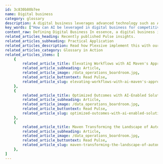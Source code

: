 ```yaml
---
id: 3c830b80b7ee
name: Digital business
category: glossary
description: A digital business leverages advanced technology such as AI and IoT to revolutionize business models, enhance customer experiences, and foster innovative growth through data-driven insights and agility.
key_words: ["How can AI be leveraged in digital business for competitive advantage?", "What role does digital engineering play in transforming customer journeys?", "How to build an effective digital strategy for modern IT environments?", "What are the benefits of embracing a digital business model?", "How does IoT contribute to the transformation of digital business products?", "How do interactive systems improve customer experience in digital business?", "What is the importance of data science in the digital business narrative?", "How does digital technology reinvent business models and customer experiences?", "What types of business benefits can be realized from a digital business approach?", "How can businesses use big data to frame new digital business models?"]
content_raw: Defining Digital Business In essence, a digital business is the application of digital technology to reinvent business models, transform a company’s products, and redefine the customer experience. By innovating products, fostering unique connections, and delivering enriching experiences, a digital business cultivates unmatched value. Realizing the Business Benefits Embracing the digital business model allows a company to elevate customer engagement, by reinventing interactions with their customers, employees, and partners. It enables them to create disruptive business models and conceive revolutionary products, services, and experiences. Combined with agile go-to-market strategies, these steps propel the business toward unprecedented growth, discernable differentiation, and significant economic value. The Successful Approach to a Digital Business The digital business narrative begins with harnessing data science and design thinking. By uniting it with extensive industry knowledge and robust technology competencies, businesses can merge the physical and the virtual seamlessly across all channels. Leveraging big data and artificial intelligence (AI), can help businesses uncover actionable insights, frame new business models, and sketch customer experiences that can be scaled proficiently. Crucial Components of a Digital Business Artificial Intelligence (AI) Through AI, businesses can keep pace with market changes, predict customer needs, and generate precise forecasts, thus maintaining a competitive advantage. Digital Engineering It plays a pivotal role in transforming customer journeys, fostering rapid innovation, and resetting customer expectations through groundbreaking technology. Digital Strategy With an increasing proliferation of digital tools, creating an effective digital strategy across all IT environments is paramount to stay relevant. Interactive Systems Well-designed interactive systems align a company’s functionalities and narratives, emphasizing the importance of experiences informed by genuine human needs and feelings. Internet of Things (IoT) IoT-fueled smart products and solutions, with the imminent integration of 5G, contribute to the creation of actionable intelligence, enhancing efficiency, productivity, and transforming products.
related_articles_heading: Recently published Pulse insights.
related_articles_subheading: Practical Application
related_articles_description: Read how Plexsive implement this with our clients.
related_articles_category: Glossary in Action
related_articles_items: [
	{
		related_article_title: Elevating Workflows with AI Maven's Approach,
		related_article_subheading: Article,
		related_article_image: /data_operations_boardroom.jpg,
		related_article_buttontext: Read Pulse,
		related_article_slug: elevating-workflows-with-ai-maven's-approach
	},
	{
		related_article_title: Optimized Outcomes with AI-Enabled Solutions,
		related_article_subheading: Article,
		related_article_image: /data_operations_boardroom.jpg,
		related_article_buttontext: Read Pulse,
		related_article_slug: optimized-outcomes-with-ai-enabled-solutions
	},
	{
		related_article_title: Maven Transforming the Landscape of Autonomous Vehicles,
		related_article_subheading: Article,
		related_article_image: /data_operations_boardroom.jpg,
		related_article_buttontext: Read Pulse,
		related_article_slug: maven-transforming-the-landscape-of-autonomous-vehicles
	},
]
---
```

